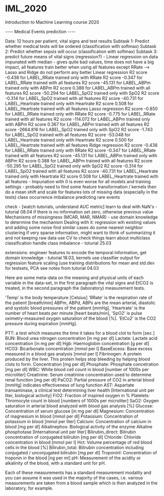 # IML_2020
Introduction to Machine Learning course 2020

---- Medical Events prediction ----

Data: 12 hours per patient, vital signs and test results
Subtask 1: Predict whether medical tests will be ordered (classification with softmax)
Subtask 2: Predict whether sepsis will occur (classification with softmax)
Subtask 3: predict future means of vital signs (regression?)
        - Linear regression on data impunated with median - gives quite bad values, time does not have a big impact, all features train better when
        using all features except RRate --> Lasso and Ridge do not perform any better
            Linear regression
            R2 score -0.438 for LABEL_RRate trained only with RRate
            R2 score -0.347 for LABEL_RRate trained with all features
            R2 score -45.131 for LABEL_ABPm trained only with ABPm
            R2 score 0.388 for LABEL_ABPm trained with all features
            R2 score -50.294 for LABEL_SpO2 trained only with SpO2
            R2 score -0.314 for LABEL_SpO2 trained with all features
            R2 score -40.731 for LABEL_Heartrate trained only with Heartrate
            R2 score 0.508 for LABEL_Heartrate trained with all features
            Lasso regression
            R2 score -0.850 for LABEL_RRate trained only with RRate
            R2 score -0.775 for LABEL_RRate trained with all features
            R2 score -114.072 for LABEL_ABPm trained only with ABPm
            R2 score 0.367 for LABEL_ABPm trained with all features
            R2 score -2664.816 for LABEL_SpO2 trained only with SpO2
            R2 score -1.743 for LABEL_SpO2 trained with all features
            R2 score -53.048 for LABEL_Heartrate trained only with Heartrate
            R2 score 0.500 for LABEL_Heartrate trained with all features
            Ridge regression
            R2 score -0.438 for LABEL_RRate trained only with RRate
            R2 score -0.347 for LABEL_RRate trained with all features
            R2 score -45.131 for LABEL_ABPm trained only with ABPm
            R2 score 0.388 for LABEL_ABPm trained with all features
            R2 score -50.295 for LABEL_SpO2 trained only with SpO2
            R2 score -0.314 for LABEL_SpO2 trained with all features
            R2 score -40.731 for LABEL_Heartrate trained only with Heartrate
            R2 score 0.508 for LABEL_Heartrate trained with all features
        - Impunation with 0 is even worse for all models and training settings
        - probably need to find some feature transformation / kernels
        then do a mean shift and scale for features
lots of missing data (especially in the tests)
class occurrence imbalance
predicting rare events

check - [watch tutorials, understand AUC metric]
learn to deal with NaN's - tutorial 08.04
    if there is no information set zero, otherwise previous value
    Mechanisms of missingness (MCAR, MAR, NMAR) - use domain knowledge to determine the mechanism
    Dealing with it:
        regression wih existing values and adding some noise
        find similar cases do some nearest neighbor clustering
        if very sparse information, might want to think of summarizing it and not keeping raw data
        use CV to check things
learn about multiclass classification
handle class imbalance - toturial 25.03

extensions:
engineer features to encode the temporal information, get domain knowledge - tutorial 18.03, kernels
use classifier output for regression
feature scaling (use training distributions for mean and std.dev for testsets, PCA
    see notes from tutorial 04.03


Here are some meta-data on the meaning and physical units of each variable in the data-set,
in the first paragraph the vital signs and EtCO2 is treated, in the second paragraph the
(laboratory) measurement tests.

'Temp' is the body temperature [Celsius]
'RRate' is the respiration rate of the patient [breath/min]
ABPm, ABPd, ABPs are the mean arterial, diastolic and systolic blood pressures of the patient [mmHg],
'Heartrate' is the number of heart beats per minute [heart beats/min],
'SpO2' is pulse oximetry-measured oxygen saturation of the blood [%].
'EtCo2' is the CO2 pressure during expiration [mmHg].

PTT: a test which measures the time it takes for a blood clot to form [sec.]
BUN: Blood urea nitrogen concentration [in mg per dl]
Lactate: Lactate acid concentration [in mg per dl]
Hgb: Haemoglobin concentration [g per dl]
HCO3: Bicarbonate concentration [mmol per l]
BaseExcess: Base excess measured in a blood gas analysis [mmol per l]
Fibrinogen: A protein produced by the liver. This protein helps stop bleeding by helping blood clots to form. Concentration [mg per dl]
Phosphate: Phosphate concetration [mg per dl]
WBC: White blood cell count in blood [number of 1000s per microliter]
Creatinine: Serum creatinine concentration used to determine renal function [mg per dl]
PaCO2: Partial pressure of CO2 in arterial blood [mmHg] indicates effectiveness of lung function
AST: Aspartate transaminase, a clinical test determining liver health [International unit per liter, biological activity]
FiO2: Fraction of inspired oxygen in %
Platelets: Thromocyte count in blood [numbers of 1000s per microliter]
SaO2: Oxygen saturation in arterial blood analyzed with blood gas analysis [%]
Glucose: Concentration of serum glucose [in mg per dl]
Magnesium: Concentration of magnesium in blood [mmol per dl]
Potassium: Concentration of potassium in blood [mmol per liter]
Calcium: Concentration of calcium in blood [mg per dl]
Alkalinephos: Biological activity of the enzyme Alkaline phosphotase [International unit per liter]
Bilirubin_direct: Bilirubin concentration of conjugated bilirubin [mg per dl]
Chloride: Chloride concentration in blood [mmol per l]
Hct: Volume percentage of red blood cells in the blood [%]
Bilirubin_total: Bilirubin concentration including conjugated / unconjugated bilirubin [mg per dl]
TroponinI: Concentration of troponin in the blood [ng per ml]
pH: Measurement of the acidity or alkalinity of the blood, with a standard unit for pH.

Each of these measurements has a standard measurement modality and you can assume it was used in the majority of the cases,
i.e. various measurements are taken from a blood sample which is then analyzed in the laboratory, for example.